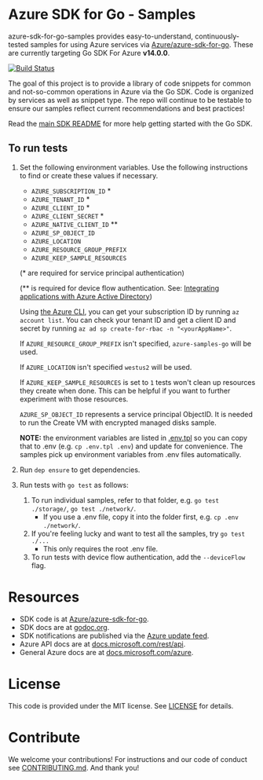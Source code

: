 # Azure SDK for Go - Samples

azure-sdk-for-go-samples provides easy-to-understand, continuously-tested samples for using Azure services via [Azure/azure-sdk-for-go][]. These are currently targeting
Go SDK For Azure **v14.0.0**.

[![Build Status](https://travis-ci.org/Azure-Samples/azure-sdk-for-go-samples.svg?branch=master)](https://travis-ci.org/Azure-Samples/azure-sdk-for-go-samples)

The goal of this project is to provide a library of code snippets for common
and not-so-common operations in Azure via the Go SDK. Code is organized by
services as well as snippet type. The repo will continue to be testable to
ensure our samples reflect current recommendations and best practices!

Read the [main SDK README][] for more help getting started with the Go SDK.

## To run tests

1. Set the following environment variables. Use
the following instructions to find or create these values if necessary.

    * `AZURE_SUBSCRIPTION_ID` *
    * `AZURE_TENANT_ID` *
    * `AZURE_CLIENT_ID` *
    * `AZURE_CLIENT_SECRET` *
    * `AZURE_NATIVE_CLIENT_ID` **
    * `AZURE_SP_OBJECT_ID`
    * `AZURE_LOCATION`
    * `AZURE_RESOURCE_GROUP_PREFIX`
    * `AZURE_KEEP_SAMPLE_RESOURCES`

    (* are required for service principal authentication)
    
    (** is required for device flow authentication. See: [Integrating applications with Azure Active Directory](https://docs.microsoft.com/en-us/azure/active-directory/develop/active-directory-integrating-applications))

    Using [the Azure CLI][azure-cli], you can get your subscription ID by running `az account
    list`. You can check your tenant ID and get a client ID and secret by
    running `az ad sp create-for-rbac -n "<yourAppName>"`.

    If `AZURE_RESOURCE_GROUP_PREFIX` isn't specified, `azure-samples-go` will be used.

    If `AZURE_LOCATION` isn't specified `westus2` will be used.

    If `AZURE_KEEP_SAMPLE_RESOURCES` is set to `1` tests won't clean up resources
    they create when done. This can be helpful if you want to further experiment
    with those resources.

    `AZURE_SP_OBJECT_ID` represents a service principal ObjectID. It is needed to run the Create VM with encrypted managed disks sample.

    **NOTE:** the environment variables are listed in [.env.tpl](./.env.tpl)
    so you can copy that to .env (e.g. `cp .env.tpl .env`) and update for
    convenience. The samples pick up environment variables from .env files
    automatically.

1. Run `dep ensure` to get dependencies.
1. Run tests with `go test` as follows:

    1. To run individual samples, refer to that folder, e.g. `go test ./storage/`, `go test ./network/`.
        * If you use a .env file, copy it into the folder first, e.g. `cp .env ./network/`.
    1. If you're feeling lucky and want to test all the samples, try `go test ./...`
        * This only requires the root .env file.
    1. To run tests with device flow authentication, add the `--deviceFlow` flag.

# Resources

- SDK code is at [Azure/azure-sdk-for-go][].
- SDK docs are at [godoc.org](https://godoc.org/github.com/Azure/azure-sdk-for-go/).
- SDK notifications are published via the [Azure update feed][].
- Azure API docs are at [docs.microsoft.com/rest/api](https://docs.microsoft.com/rest/api/).
- General Azure docs are at [docs.microsoft.com/azure](https://docs.microsoft.com/azure).

# License

This code is provided under the MIT license. See [LICENSE][] for details.

# Contribute

We welcome your contributions! For instructions and our code of conduct see [CONTRIBUTING.md][]. And thank you!

[main SDK README]: https://github.com/Azure/azure-sdk-for-go/blob/master/README.md
[Azure update feed]: https://azure.microsoft.com/updates/
[Azure/azure-sdk-for-go]: https://github.com/Azure/azure-sdk-for-go
[azure-cli]: https://github.com/Azure/azure-cli
[LICENSE]: ./LICENSE.md
[CONTRIBUTING.md]: ./CONTRIBUTING.md
